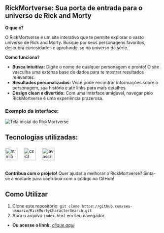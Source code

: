 
## RickMortverse: Sua porta de entrada para o universo de Rick and Morty

**O que é?**

O RickMortverse é um site interativo que te permite explorar o vasto universo de Rick and Morty. Busque por seus personagens favoritos, descubra curiosidades e aprofunde-se no universo da série.

**Como funciona?**

* **Busca intuitiva:** Digite o nome de qualquer personagem e pronto! O site vasculha uma extensa base de dados para te mostrar resultados relevantes.
* **Resultados personalizados:** Você pode encontrar informações sobre o personagem, sua história e até links para mais detalhes.
* **Design clean e divertido:** Com uma interface amigável, navegar pelo RickMortverse é uma experiência prazerosa.

 ### Exemplo da interface:
![Tela inicial do RickMortverse](screenshot.png)

## Tecnologias utilizadas:<br>
###
 
<div align="left">
<img src="https://cdn.jsdelivr.net/gh/devicons/devicon/icons/html5/html5-original.svg" height="40" alt="html5 logo"  />
<img width="12" />
<img src="https://cdn.jsdelivr.net/gh/devicons/devicon/icons/css3/css3-original.svg" height="40" alt="css3 logo"  />
<img width="12" />
<img src="https://cdn.jsdelivr.net/gh/devicons/devicon/icons/javascript/javascript-original.svg" height="40" alt="javascript logo"  />
<img width="12" />
</div>
<br>

**Contribua com o projeto!**
Quer ajudar a melhorar o RickMortverse? Sinta-se à vontade para contribuir com o código no GitHub!

## Como Utilizar
1. Clone este repositório: `git clone https://github.com/seu-usuario/RickMortyCharacterSearch.git`
2. Abra o arquivo `index.html` em seu navegador.

* **Ou acesse o linnk:** <i>[clique aqui]() <br>

